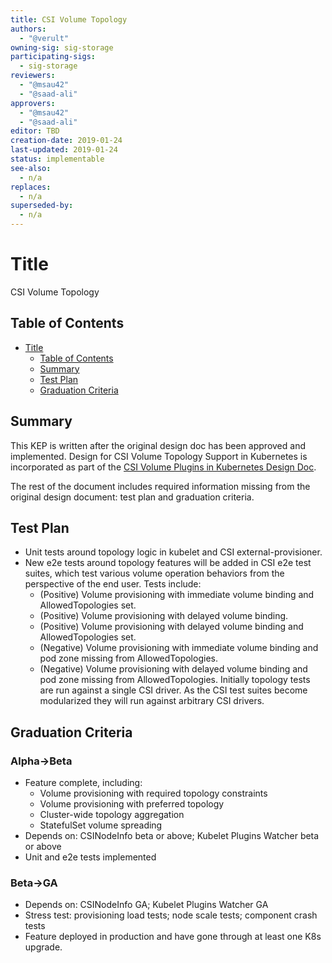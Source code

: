 ```yaml
---
title: CSI Volume Topology
authors:
  - "@verult"
owning-sig: sig-storage
participating-sigs:
  - sig-storage
reviewers:
  - "@msau42"
  - "@saad-ali"
approvers:
  - "@msau42"
  - "@saad-ali"
editor: TBD
creation-date: 2019-01-24
last-updated: 2019-01-24
status: implementable
see-also:
  - n/a
replaces:
  - n/a
superseded-by:
  - n/a
---
```


# Title

CSI Volume Topology

## Table of Contents

  * [Title](#title)
      * [Table of Contents](#table-of-contents)
      * [Summary](#summary)
      * [Test Plan](#test-plan)
      * [Graduation Criteria](#graduation-criteria)

## Summary

This KEP is written after the original design doc has been approved and implemented. Design for CSI Volume Topology Support in Kubernetes is incorporated as part of the [CSI Volume Plugins in Kubernetes Design Doc](https://github.com/kubernetes/community/blob/master/contributors/design-proposals/storage/container-storage-interface.md).

The rest of the document includes required information missing from the original design document: test plan and graduation criteria.

## Test Plan
* Unit tests around topology logic in kubelet and CSI external-provisioner.
* New e2e tests around topology features will be added in CSI e2e test suites, which test various volume operation behaviors from the perspective of the end user. Tests include:
  * (Positive) Volume provisioning with immediate volume binding and AllowedTopologies set.
  * (Positive) Volume provisioning with delayed volume binding.
  * (Positive) Volume provisioning with delayed volume binding and AllowedTopologies set.
  * (Negative) Volume provisioning with immediate volume binding and pod zone missing from AllowedTopologies.
  * (Negative) Volume provisioning with delayed volume binding and pod zone missing from AllowedTopologies.
Initially topology tests are run against a single CSI driver. As the CSI test suites become modularized they will run against arbitrary CSI drivers.

## Graduation Criteria

### Alpha->Beta

* Feature complete, including:
  * Volume provisioning with required topology constraints
  * Volume provisioning with preferred topology
  * Cluster-wide topology aggregation
  * StatefulSet volume spreading
* Depends on: CSINodeInfo beta or above; Kubelet Plugins Watcher beta or above
* Unit and e2e tests implemented

### Beta->GA

* Depends on: CSINodeInfo GA; Kubelet Plugins Watcher GA
* Stress test: provisioning load tests; node scale tests; component crash tests
* Feature deployed in production and have gone through at least one K8s upgrade.
